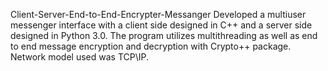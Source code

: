 Client-Server-End-to-End-Encrypter-Messanger
Developed a multiuser messenger interface with a client side designed in C++ and a server side designed in Python 3.0. The program utilizes multithreading as well as end to end message encryption and decryption with Crypto++ package.  Network model used was TCP\IP. 
